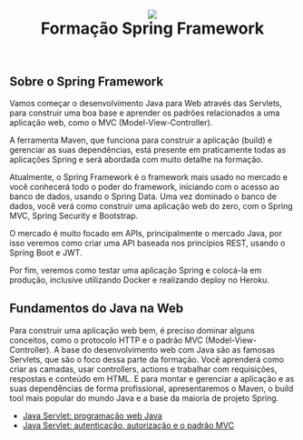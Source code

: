 <h1 align="center">
  <img src="https://spring.io/images/OG-Spring.png">
  <br>
  Formação Spring Framework
  <br>
  </br>
</h1>

## Sobre o Spring Framework

Vamos começar o desenvolvimento Java para Web através das Servlets, para construir uma boa base e aprender os padrões relacionados a uma aplicação web, como o MVC (Model-View-Controller).

A ferramenta Maven, que funciona para construir a aplicação (build) e gerenciar as suas dependências, está presente em praticamente todas as aplicações Spring e será abordada com muito detalhe na formação.

Atualmente, o Spring Framework é o framework mais usado no mercado e você conhecerá todo o poder do framework, iniciando com o acesso ao banco de dados, usando o Spring Data. Uma vez dominado o banco de dados, você verá como construir uma aplicação web do zero, com o Spring MVC, Spring Security e Bootstrap.

O mercado é muito focado em APIs, principalmente o mercado Java, por isso veremos como criar uma API baseada nos princípios REST, usando o Spring Boot e JWT.

Por fim, veremos como testar uma aplicação Spring e colocá-la em produção, inclusive utilizando Docker e realizando deploy no Heroku.

## Fundamentos do Java na Web

Para construir uma aplicação web bem, é preciso dominar alguns conceitos, como o protocolo HTTP e o padrão MVC (Model-View-Controller). A base do desenvolvimento web com Java são as famosas Servlets, que são o foco dessa parte da formação. Você aprenderá como criar as camadas, usar controllers, actions e trabalhar com requisições, respostas e conteúdo em HTML. E para montar e gerenciar a aplicação e as suas dependências de forma profissional, apresentaremos o Maven, o build tool mais popular do mundo Java e a base da maioria de projeto Spring.

* [Java Servlet: programação web Java](https://github.com/klayton-a-souza/Java-Servlet-I)
* [Java Servlet: autenticação, autorização e o padrão MVC](https://github.com/klayton-a-souza/Java-Servlet-II)
